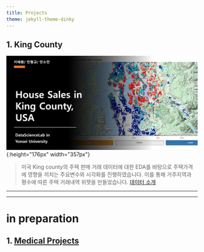 ```yaml
---
title: Projects
theme: jekyll-theme-dinky
---
```



## 1. King County  


![kc](/assets/img/sample/[PR][kc]title.png){:height="176px" width="357px"}

> 미국 King county의 주택 판매 거래 데이터에 대한 EDA를 바탕으로 주택가격에 영향을 끼치는 주요변수와 시각화를 진행하였습니다. 이를 통해 거주지역과 평수에 따른 주택 거래내역 위젯을 만들었습니다. [데이터 소개](https://webcache.googleusercontent.com/search?q=cache:PRey_KADxA8J:https://www.teacheron.com/dwld-file%3FfileName%3D8p%26key%3Djf+&cd=2&hl=en&ct=clnk&gl=kr)

*** 
***  
  
    
      
      
# in preparation

## 1. [Medical Projects](https://medicalproject1.github.io/beta/) 


